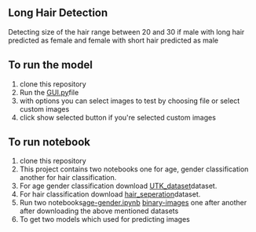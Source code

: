 ## Long Hair Detection
Detecting size of the hair range between 20 and 30 if male with long hair predicted as female and female with short hair predicted as male
## To run the model
1. clone this repository
2. Run the [GUI.py](https://github.com/Vasantharish/long_hair_detection/blob/0cf884b0b2e2ab7158fc84c836d502351e0824e4/GUI.py)file
3. with options you can select images to test by choosing file or select custom images
4. click show selected button if you're selected custom images

## To run notebook
1. clone this repository
2. This project contains two notebooks one for age, gender classification another for hair classification.
3. For age gender classification download [UTK_dataset](https://github.com/Vasantharish/long_hair_detection/tree/3a252e9e7fb34a67f6002e1b4c278b56b2716d1b/UTKFace)dataset.
4. For hair classification download [hair_seperation](https://github.com/Vasantharish/long_hair_detection/tree/0cf884b0b2e2ab7158fc84c836d502351e0824e4/hair_seperation)dataset.
5. Run two notebooks[age-gender.ipynb](https://github.com/Vasantharish/long_hair_detection/blob/0cf884b0b2e2ab7158fc84c836d502351e0824e4/age-gender.ipynb) [binary-images](https://github.com/Vasantharish/long_hair_detection/blob/0cf884b0b2e2ab7158fc84c836d502351e0824e4/binary-images.ipynb) one after another after downloading the above mentioned datasets
6. To get two models which used for predicting images
